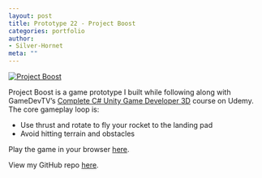 ```yaml
---
layout: post
title: Prototype 22 - Project Boost
categories: portfolio
author:
- Silver-Hornet
meta: ""
---
```


[![Project Boost]({{site.url}}/project-boost.png)](https://play.unity.com/mg/other/gamedevtv-s-project-boost)

Project Boost is a game prototype I built while following along with GameDevTV’s [Complete C# Unity Game Developer 3D](https://www.udemy.com/course/unitycourse2/) course on Udemy. The core gameplay loop is:

- Use thrust and rotate to fly your rocket to the landing pad
- Avoid hitting terrain and obstacles

Play the game in your browser [here](https://play.unity.com/mg/other/gamedevtv-s-project-boost).

View my GitHub repo [here](https://github.com/silver-hornet/gamedevtv-project-boost).